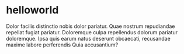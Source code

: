 # helloworld

Dolor facilis distinctio nobis dolor pariatur. Quae nostrum repudiandae repellat fugiat pariatur. Doloremque culpa repellendus dolorum pariatur doloremque. Ipsa quis earum natus deserunt obcaecati, recusandae maxime labore perferendis Quia accusantium?
